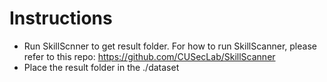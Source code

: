 # Instructions

* Run SkillScnner to get result folder. For how to run SkillScanner, please refer to this repo: https://github.com/CUSecLab/SkillScanner
* Place the result folder in the ./dataset
